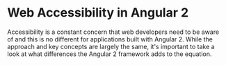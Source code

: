 # Web Accessibility in Angular 2

Accessibility is a constant concern that web developers need to be aware of and this is no different for applications built with Angular 2. While the approach and key concepts are largely the same, it's important to take a look at what differences the Angular 2 framework adds to the equation.
